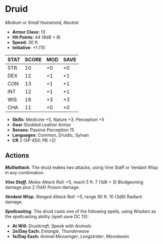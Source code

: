# Druid

*Medium or Small Humanoid, Neutral*

- **Armor Class:** 13
- **Hit Points:** 44 (8d8 + 8)
- **Speed:** 30 ft.
- **Initiative**: +1 (11)

|STAT|SCORE|MOD|SAVE|
| --- | --- | --- | ---- |
| STR | 10 | +0 | +0 |
| DEX | 12 | +1 | +1 |
| CON | 13 | +1 | +1 |
| INT | 12 | +1 | +1 |
| WIS | 16 | +3 | +3 |
| CHA | 11 | +0 | +0 |

- **Skills**: Medicine +5, Nature +3, Perception +5
- **Gear** Studded Leather Armor
- **Senses**: Passive Perception 15
- **Languages**: Common, Druidic, Sylvan
- **CR** 2 (XP 450; PB +2)

## Actions

***Multiattack.*** The druid makes two attacks, using Vine Staff or Verdant Wisp in any combination.

***Vine Staff.*** *Melee Attack Roll:* +5, reach 5 ft. 7 (1d8 + 3) Bludgeoning damage plus 2 (1d4) Poison damage.

***Verdant Wisp.*** *Ranged Attack Roll:* +5, range 90 ft. 10 (3d6) Radiant damage.

***Spellcasting.*** The druid casts one of the following spells, using Wisdom as the spellcasting ability (spell save DC 13):

- **At Will:** *Druidcraft*, *Speak with Animals*
- **2e/Day Each:** *Entangle*, *Thunderwave*
- **1e/Day Each:** *Animal Messenger*, *Longstrider*, *Moonbeam*

